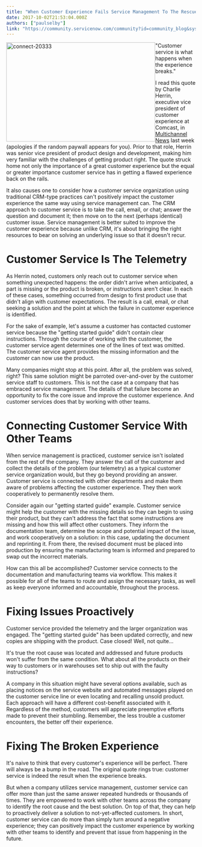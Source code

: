 ```yaml
---
title: "When Customer Experience Fails Service Management To The Rescue"
date: 2017-10-02T21:53:04.000Z
authors: ["paulselby"]
link: "https://community.servicenow.com/community?id=community_blog&sys_id=371ee26ddbd0dbc01dcaf3231f961919"
---
```

<p><img alt="connect-20333" class="alignnone wp-image-1543" height="264" src="https://insightsincustomerservice.files.wordpress.com/2017/10/connect-20333.jpg" style="float: left; height: 264px; width: 396.494px;" width="396"/>"Customer service is what happens when the experience breaks."</p><p></p><p>I read this quote by Charlie Herrin, executive vice president of customer experience at Comcast, in <a title="w.multichannel.com/customer-service-makeover-yields-results/415465?utm_content=buffer9cfd9&utm_medium=social&utm_source=twitter.com&utm_campaign=buffer" href="http://www.multichannel.com/customer-service-makeover-yields-results/415465?utm_content=buffer9cfd9&amp;utm_medium=social&amp;utm_source=twitter.com&amp;utm_campaign=buffer">Multichannel News</a> last week (apologies if the random paywall appears for you). Prior to that role, Herrin was senior vice president of product design and development, making him very familiar with the challenges of getting product right. The quote struck home not only the importance of a great customer experience but the equal or greater importance customer service has in getting a flawed experience back on the rails.</p><p></p><p>It also causes one to consider how a customer service organization using traditional CRM-type practices can't positively impact the customer experience the same way using service management can. The CRM approach to customer service is to take the call, email, or chat; answer the question and document it; then move on to the next (perhaps identical) customer issue. Service management is better suited to improve the customer experience because unlike CRM, it's about bringing the right resources to bear on solving an underlying issue so that it doesn't recur.</p><p></p><div><h1>Customer Service Is The Telemetry</h1></div><p>As Herrin noted, customers only reach out to customer service when something unexpected happens: the order didn't arrive when anticipated, a part is missing or the product is broken, or instructions aren't clear. In each of these cases, something occurred from design to first product use that didn't align with customer expectations. The result is a call, email, or chat seeking a solution and the point at which the failure in customer experience is identified.</p><p></p><p>For the sake of example, let's assume a customer has contacted customer service because the "getting started guide" didn't contain clear instructions. Through the course of working with the customer, the customer service agent determines one of the lines of text was omitted. The customer service agent provides the missing information and the customer can now use the product.</p><p></p><p>Many companies might stop at this point. After all, the problem was solved, right? This same solution might be parroted over-and-over by the customer service staff to customers. This is not the case at a company that has embraced service management. The details of that failure become an opportunity to fix the core issue and improve the customer experience. And customer services does that by working with other teams.</p><p></p><div><h1>Connecting Customer Service With Other Teams</h1></div><p>When service management is practiced, customer service isn't isolated from the rest of the company. They answer the call of the customer and collect the details of the problem (our telemetry) as a typical customer service organization would, but they go beyond providing an answer. Customer service is connected with other departments and make them aware of problems affecting the customer experience. They then work cooperatively to permanently resolve them.</p><p></p><p>Consider again our "getting started guide" example. Customer service might help the customer with the missing details so they can begin to using their product, but they can't address the fact that some instructions are missing and how this will affect other customers. They inform the documentation team, determine the scope and potential impact of the issue, and work cooperatively on a solution: in this case, updating the document and reprinting it. From there, the revised document must be placed into production by ensuring the manufacturing team is informed and prepared to swap out the incorrect materials.</p><p></p><p>How can this all be accomplished? Customer service connects to the documentation and manufacturing teams via workflow. This makes it possible for all of the teams to route and assign the necessary tasks, as well as keep everyone informed and accountable, throughout the process.</p><p></p><h1>Fixing Issues Proactively</h1><p>Customer service provided the telemetry and the larger organization was engaged. The "getting started guide" has been updated correctly, and new copies are shipping with the product. Case closed! Well, not quite...</p><p></p><p>It's true the root cause was located and addressed and future products won't suffer from the same condition. What about all the products on their way to customers or in warehouses set to ship out with the faulty instructions?</p><p></p><p>A company in this situation might have several options available, such as placing notices on the service website and automated messages played on the customer service line or even locating and recalling unsold product. Each approach will have a different cost-benefit associated with it. Regardless of the method, customers will appreciate preemptive efforts made to prevent their stumbling. Remember, the less trouble a customer encounters, the better off their experience.</p><p></p><div><h1>Fixing The Broken Experience</h1></div><p>It's naive to think that every customer's experience will be perfect. There will always be a bump in the road. The original quote rings true: customer service is indeed the result when the experience breaks.</p><p></p><p>But when a company utilizes service management, customer service can offer more than just the same answer repeated hundreds or thousands of times. They are empowered to work with other teams across the company to identify the root cause and the best solution. On top of that, they can help to proactively deliver a solution to not-yet-affected customers. In short, customer service can do more than simply turn around a negative experience; they can positively impact the customer experience by working with other teams to identify and prevent that issue from happening in the future.</p>